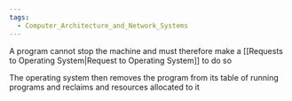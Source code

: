 ```yaml
---
tags:
  - Computer_Architecture_and_Network_Systems
---
```

A program cannot stop the machine and must therefore make a [[Requests to Operating System|Request to Operating System]] to do so

The operating system then removes the program from its table of running programs and reclaims and resources allocated to it